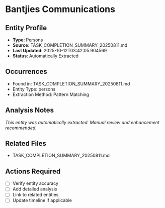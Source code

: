 # Bantjies Communications

## Entity Profile
- **Type**: Persons
- **Source**: TASK_COMPLETION_SUMMARY_20250811.md
- **Last Updated**: 2025-10-12T03:42:05.904569
- **Status**: Automatically Extracted

## Occurrences
- Found in: TASK_COMPLETION_SUMMARY_20250811.md
- Entity Type: persons
- Extraction Method: Pattern Matching

## Analysis Notes
*This entity was automatically extracted. Manual review and enhancement recommended.*

## Related Files
- TASK_COMPLETION_SUMMARY_20250811.md

## Actions Required
- [ ] Verify entity accuracy
- [ ] Add detailed analysis
- [ ] Link to related entities
- [ ] Update timeline if applicable
